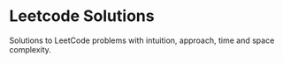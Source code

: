 # Leetcode Solutions
Solutions to LeetCode problems with intuition, approach, time and space complexity.
